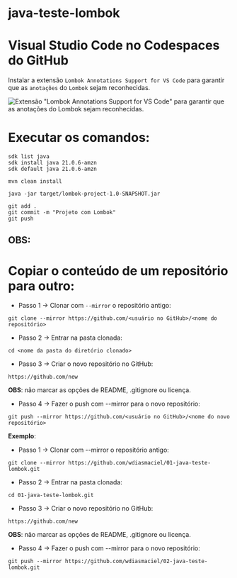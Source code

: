 # java-teste-lombok

# Visual Studio Code no Codespaces do GitHub
Instalar a extensão `Lombok Annotations Support for VS Code` para garantir que as `anotações` do `Lombok` sejam reconhecidas.

![Extensão "Lombok Annotations Support for VS Code" para garantir que as anotações do Lombok sejam reconhecidas.](extensaoLombokVSCode.png)

# Executar os comandos:
```
sdk list java
sdk install java 21.0.6-amzn
sdk default java 21.0.6-amzn
```

```
mvn clean install
```

```
java -jar target/lombok-project-1.0-SNAPSHOT.jar
```

```
git add .
git commit -m "Projeto com Lombok"
git push
```

## OBS: 
# Copiar o conteúdo de um repositório para outro:

* Passo 1 -> Clonar com ``--mirror`` o repositório antigo:
```
git clone --mirror https://github.com/<usuário no GitHub>/<nome do repositório>
```

* Passo 2 -> Entrar na pasta clonada:
```
cd <nome da pasta do diretório clonado>
```

* Passo 3 -> Criar o novo repositório no GitHub:
```
https://github.com/new
```
**OBS**: não marcar as opções de README, .gitignore ou licença.

* Passo 4 -> Fazer o push com --mirror para o novo repositório:
```
git push --mirror https://github.com/<usuário no GitHub>/<nome do novo repositório>
```

**Exemplo**:
* Passo 1 -> Clonar com --mirror o repositório antigo:
```
git clone --mirror https://github.com/wdiasmaciel/01-java-teste-lombok.git
```

* Passo 2 -> Entrar na pasta clonada:
```
cd 01-java-teste-lombok.git
```

* Passo 3 -> Criar o novo repositório no GitHub:
```
https://github.com/new
```
**OBS**: não marcar as opções de README, .gitignore ou licença.

* Passo 4 -> Fazer o push com --mirror para o novo repositório:
```
git push --mirror https://github.com/wdiasmaciel/02-java-teste-lombok.git
```
